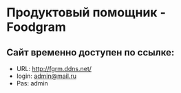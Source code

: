  # Продуктовый помощник - Foodgram

## Cайт временно доступен по ссылке:
- URL: http://fgrm.ddns.net/
- login: admin@mail.ru
- Pas: admin
